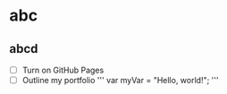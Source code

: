 #  abc
## abcd
- [ ] Turn on GitHub Pages
- [ ] Outline my portfolio
'''
var myVar = "Hello, world!";
'''
